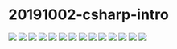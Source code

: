 # 20191002-csharp-intro

![](https://github.com/SPV-Sundsvall/20191002-csharp-intro/blob/master/images/IMG_5579.JPEG)
![](https://github.com/SPV-Sundsvall/20191002-csharp-intro/blob/master/images/IMG_5580.JPEG)
![](https://github.com/SPV-Sundsvall/20191002-csharp-intro/blob/master/images/IMG_5581.JPEG)
![](https://github.com/SPV-Sundsvall/20191002-csharp-intro/blob/master/images/IMG_5582.JPEG)
![](https://github.com/SPV-Sundsvall/20191002-csharp-intro/blob/master/images/IMG_5583.JPEG)
![](https://github.com/SPV-Sundsvall/20191002-csharp-intro/blob/master/images/IMG_5584.JPEG)
![](https://github.com/SPV-Sundsvall/20191002-csharp-intro/blob/master/images/IMG_5585.JPEG)
![](https://github.com/SPV-Sundsvall/20191002-csharp-intro/blob/master/images/IMG_5586.JPEG)
![](https://github.com/SPV-Sundsvall/20191002-csharp-intro/blob/master/images/IMG_5587.JPEG)
![](https://github.com/SPV-Sundsvall/20191002-csharp-intro/blob/master/images/IMG_5588.JPEG)
![](https://github.com/SPV-Sundsvall/20191002-csharp-intro/blob/master/images/IMG_5589.JPEG)
![](https://github.com/SPV-Sundsvall/20191002-csharp-intro/blob/master/images/IMG_5590.JPEG)
![](https://github.com/SPV-Sundsvall/20191002-csharp-intro/blob/master/images/IMG_5591.JPEG)
![](https://github.com/SPV-Sundsvall/20191002-csharp-intro/blob/master/images/IMG_5592.JPEG)

